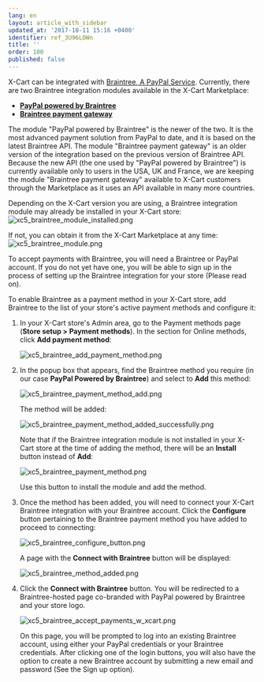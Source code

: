```yaml
---
lang: en
layout: article_with_sidebar
updated_at: '2017-10-11 15:16 +0400'
identifier: ref_3U96LOWn
title: ''
order: 100
published: false
---
```

X-Cart can be integrated with [Braintree, A PayPal Service](https://www.braintreepayments.com/). Currently, there are two Braintree integration modules available in the X-Cart Marketplace:
   
   * **[PayPal powered by Braintree](https://market.x-cart.com/addons/paypal-powered-by-braintree.html)** 
   * **[Braintree payment gateway](https://market.x-cart.com/addons/braintree-for-xcart5.html)**

The module "PayPal powered by Braintree" is the newer of the two. It is the most advanced payment solution from PayPal to date, and it is based on the latest Braintree API. 
The module "Braintree payment gateway" is an older version of the integration based on the previous version of Braintree API. 
Because the new API (the one used by "PayPal powered by Braintree") is currently available only to users in the USA, UK and France, we are keeping the module "Braintree payment gateway" available to X-Cart customers through the Marketplace as it uses an API available in many more countries.

Depending on the X-Cart version you are using, a Braintree integration module may already be installed in your X-Cart store:
![xc5_braintree_module_installed.png]({{site.baseurl}}/attachments/ref_3U96LOWn/xc5_braintree_module_installed.png)

If not, you can obtain it from the X-Cart Marketplace at any time:
![xc5_braintree_module.png]({{site.baseurl}}/attachments/ref_3U96LOWn/xc5_braintree_module.png)

To accept payments with Braintree, you will need a Braintree or PayPal account. If you do not yet have one, you will be able to sign up in the process of setting up the Braintree integration for your store (Please read on).

To enable Braintree as a payment method in your X-Cart store, add Braintree to the list of your store's active payment methods and configure it:

   1. In your X-Cart store's Admin area, go to the Payment methods page (**Store setup > Payment methods**). In the section for Online methods, click **Add payment method**:
        
      ![xc5_braintree_add_payment_method.png]({{site.baseurl}}/attachments/ref_3U96LOWn/xc5_braintree_add_payment_method.png)

   2. In the popup box that appears, find the Braintree method you require (in our case **PayPal Powered by Braintree**) and select to **Add** this method:

      ![xc5_braintree_payment_method_add.png]({{site.baseurl}}/attachments/ref_3U96LOWn/xc5_braintree_payment_method_add.png)
 
      The method will be added:
     
      ![xc5_braintree_payment_method_added_successfully.png]({{site.baseurl}}/attachments/ref_3U96LOWn/xc5_braintree_payment_method_added_successfully.png)

      Note that if the Braintree integration module is not installed in your X-Cart store at the time of adding the method, there will be an **Install** button instead of **Add**: 
        
      ![xc5_braintree_payment_method.png]({{site.baseurl}}/attachments/ref_3U96LOWn/xc5_braintree_payment_method.png)
        
      Use this button to install the module and add the method.
        
   3. Once the method has been added, you will need to connect your X-Cart Braintree integration with your Braintree account. Click the **Configure** button pertaining to the Braintree payment method you have added to proceed to connecting:
    
      ![xc5_braintree_configure_button.png]({{site.baseurl}}/attachments/ref_3U96LOWn/xc5_braintree_configure_button.png)
         
      A page with the **Connect with Braintree** button will be displayed:
       
      ![xc5_braintree_method_added.png]({{site.baseurl}}/attachments/ref_3U96LOWn/xc5_braintree_method_added.png)

   4. Click the **Connect with Braintree** button. You will be redirected to a Braintree-hosted page co-branded with PayPal powered by Braintree and your store logo. 
   
      ![xc5_braintree_accept_payments_w_xcart.png]({{site.baseurl}}/attachments/ref_3U96LOWn/xc5_braintree_accept_payments_w_xcart.png)

      On this page, you will be prompted to log into an existing Braintree account, using either your PayPal credentials or your Braintree credentials. After clicking one of the login buttons, you will also have the option to create a new Braintree account by submitting a new email and password (See the Sign up option).




